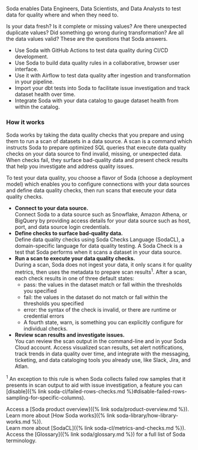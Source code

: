 Soda enables Data Engineers, Data Scientists, and Data Analysts to test data for quality where and when they need to. 

Is your data fresh? Is it complete or missing values? Are there unexpected duplicate values? Did something go wrong during transformation? Are all the data values valid? These are the questions that Soda answers.

* Use Soda with GitHub Actions to test data quality during CI/CD development.
* Use Soda to build data quality rules in a collaborative, browser user interface.
* Use it with Airflow to test data quality after ingestion and transformation in your pipeline.
* Import your dbt tests into Soda to facilitate issue investigation and track dataset health over time.
* Integrate Soda with your data catalog to gauge dataset health from within the catalog.

### How it works

Soda works by taking the data quality checks that you prepare and using them to run a scan of datasets in a data source. A scan is a command which instructs Soda to prepare optimized SQL queries that execute data quality checks on your data source to find invalid, missing, or unexpected data. When checks fail, they surface bad-quality data and present check results that help you investigate and address quality issues. 

To test your data quality, you choose a flavor of Soda (choose a deployment model) which enables you to configure connections with your data sources and define data quality checks, then run scans that execute your data quality checks.

* **Connect to your data source.** <br />Connect Soda to a data source such as Snowflake, Amazon Athena, or BigQuery by providing access details for your data source such as host, port, and data source login credentials. 
* **Define checks to surface bad-quality data.** <br />Define data quality checks using Soda Checks Language (SodaCL), a domain-specific language for data quality testing. A Soda Check is a test that Soda performs when it scans a dataset in your data source. 
* **Run a scan to execute your data quality checks.** <br />During a scan, Soda does not ingest your data, it only scans it for quality metrics, then uses the metadata to prepare scan results<sup>1</sup>. After a scan, each check results in one of three default states:
    * pass: the values in the dataset match or fall within the thresholds you specified
    * fail: the values in the dataset do not match or fall within the thresholds you specified
    * error: the syntax of the check is invalid, or there are runtime or credential errors
    * A fourth state, warn, is something you can explicitly configure for individual checks. 
* **Review scan results and investigate issues.** <br />You can review the scan output in the command-line and in your Soda Cloud account. Access visualized scan results, set alert notifications, track trends in data quality over time, and integrate with the messaging, ticketing, and data cataloging tools you already use, like Slack, Jira, and Atlan.

<sup>1</sup> An exception to this rule is when Soda collects failed row samples that it presents in scan output to aid with issue investigation, a feature you can [disable]({% link soda-cl/failed-rows-checks.md %}#disable-failed-rows-sampling-for-specific-columns).

Access a [Soda product overview]({% link soda/product-overview.md %}).<br />
Learn more about [How Soda works]({% link soda-library/how-library-works.md %}).<br />
Learn more about [SodaCL]({% link soda-cl/metrics-and-checks.md %}).<br />
Access the [Glossary]({% link soda/glossary.md %}) for a full list of Soda terminology. 